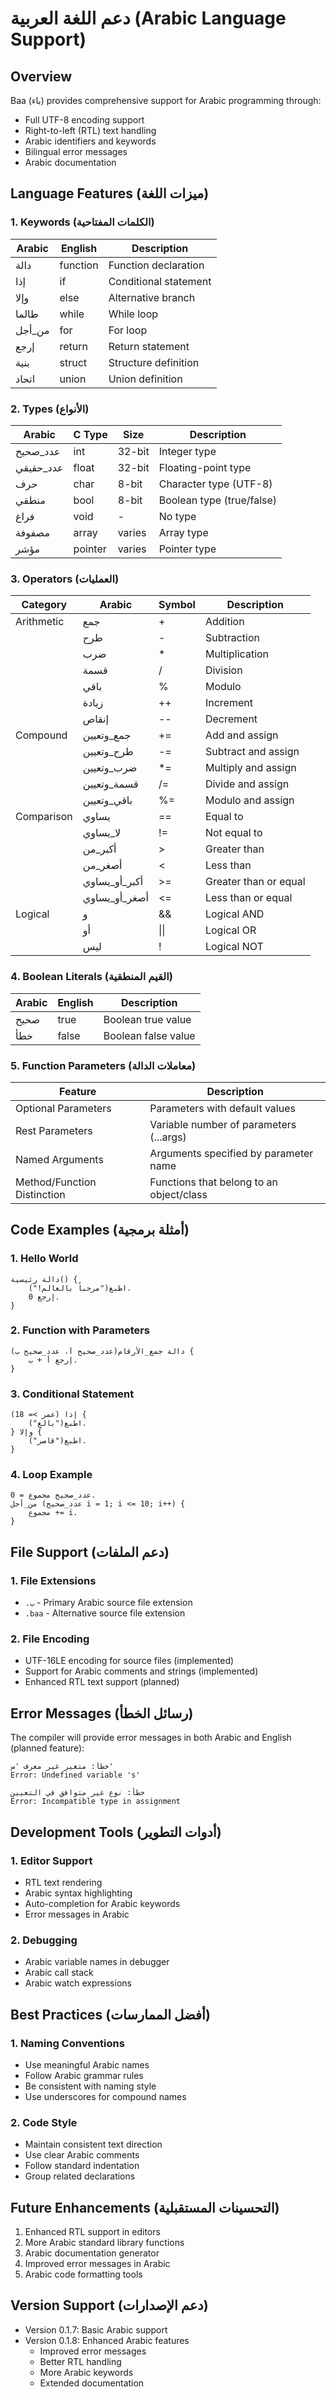 # دعم اللغة العربية (Arabic Language Support)

## Overview
Baa (باء) provides comprehensive support for Arabic programming through:
- Full UTF-8 encoding support
- Right-to-left (RTL) text handling
- Arabic identifiers and keywords
- Bilingual error messages
- Arabic documentation

## Language Features (ميزات اللغة)

### 1. Keywords (الكلمات المفتاحية)
| Arabic | English | Description |
|--------|---------|-------------|
| دالة | function | Function declaration |
| إذا | if | Conditional statement |
| وإلا | else | Alternative branch |
| طالما | while | While loop |
| من_أجل | for | For loop |
| إرجع | return | Return statement |
| بنية | struct | Structure definition |
| اتحاد | union | Union definition |

### 2. Types (الأنواع)
| Arabic | C Type | Size | Description |
|--------|---------|------|-------------|
| عدد_صحيح | int | 32-bit | Integer type |
| عدد_حقيقي | float | 32-bit | Floating-point type |
| حرف | char | 8-bit | Character type (UTF-8) |
| منطقي | bool | 8-bit | Boolean type (true/false) |
| فراغ | void | - | No type |
| مصفوفة | array | varies | Array type |
| مؤشر | pointer | varies | Pointer type |

### 3. Operators (العمليات)
| Category | Arabic | Symbol | Description |
|----------|---------|--------|-------------|
| Arithmetic | جمع | + | Addition |
| | طرح | - | Subtraction |
| | ضرب | * | Multiplication |
| | قسمة | / | Division |
| | باقي | % | Modulo |
| | زيادة | ++ | Increment |
| | إنقاص | -- | Decrement |
| Compound | جمع_وتعيين | += | Add and assign |
| | طرح_وتعيين | -= | Subtract and assign |
| | ضرب_وتعيين | *= | Multiply and assign |
| | قسمة_وتعيين | /= | Divide and assign |
| | باقي_وتعيين | %= | Modulo and assign |
| Comparison | يساوي | == | Equal to |
| | لا_يساوي | != | Not equal to |
| | أكبر_من | > | Greater than |
| | أصغر_من | < | Less than |
| | أكبر_أو_يساوي | >= | Greater than or equal |
| | أصغر_أو_يساوي | <= | Less than or equal |
| Logical | و | && | Logical AND |
| | أو | \|\| | Logical OR |
| | ليس | ! | Logical NOT |

### 4. Boolean Literals (القيم المنطقية)
| Arabic | English | Description |
|--------|---------|-------------|
| صحيح | true | Boolean true value |
| خطأ | false | Boolean false value |

### 5. Function Parameters (معاملات الدالة)
| Feature | Description |
|---------|-------------|
| Optional Parameters | Parameters with default values |
| Rest Parameters | Variable number of parameters (...args) |
| Named Arguments | Arguments specified by parameter name |
| Method/Function Distinction | Functions that belong to an object/class |

## Code Examples (أمثلة برمجية)

### 1. Hello World
```baa
دالة رئيسية() {
    اطبع("مرحباً بالعالم!").
    إرجع 0.
}
```

### 2. Function with Parameters
```baa
دالة جمع_الأرقام(عدد_صحيح أ، عدد_صحيح ب) {
    إرجع أ + ب.
}
```

### 3. Conditional Statement
```baa
إذا (عمر >= 18) {
    اطبع("بالغ").
} وإلا {
    اطبع("قاصر").
}
```

### 4. Loop Example
```baa
عدد_صحيح مجموع = 0.
من_أجل (عدد_صحيح i = 1; i <= 10; i++) {
    مجموع += i.
}
```

## File Support (دعم الملفات)

### 1. File Extensions
- `.ب` - Primary Arabic source file extension
- `.baa` - Alternative source file extension

### 2. File Encoding
- UTF-16LE encoding for source files (implemented)
- Support for Arabic comments and strings (implemented)
- Enhanced RTL text support (planned)

## Error Messages (رسائل الخطأ)
The compiler will provide error messages in both Arabic and English (planned feature):

```
خطأ: متغير غير معرف 'س'
Error: Undefined variable 's'

خطأ: نوع غير متوافق في التعيين
Error: Incompatible type in assignment
```

## Development Tools (أدوات التطوير)

### 1. Editor Support
- RTL text rendering
- Arabic syntax highlighting
- Auto-completion for Arabic keywords
- Error messages in Arabic

### 2. Debugging
- Arabic variable names in debugger
- Arabic call stack
- Arabic watch expressions

## Best Practices (أفضل الممارسات)

### 1. Naming Conventions
- Use meaningful Arabic names
- Follow Arabic grammar rules
- Be consistent with naming style
- Use underscores for compound names

### 2. Code Style
- Maintain consistent text direction
- Use clear Arabic comments
- Follow standard indentation
- Group related declarations

## Future Enhancements (التحسينات المستقبلية)
1. Enhanced RTL support in editors
2. More Arabic standard library functions
3. Arabic documentation generator
4. Improved error messages in Arabic
5. Arabic code formatting tools

## Version Support (دعم الإصدارات)
- Version 0.1.7: Basic Arabic support
- Version 0.1.8: Enhanced Arabic features
  - Improved error messages
  - Better RTL handling
  - More Arabic keywords
  - Extended documentation